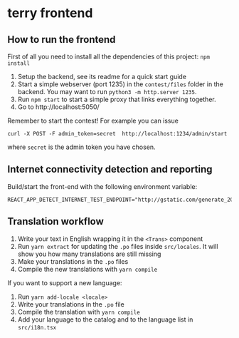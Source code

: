 # terry frontend

## How to run the frontend

First of all you need to install all the dependencies of this project: `npm install`

1. Setup the backend, see its readme for a quick start guide
2. Start a simple webserver (port 1235) in the `contest/files` folder in the backend. You may want to run `python3 -m http.server 1235`.
3. Run `npm start` to start a simple proxy that links everything together.
4. Go to http://localhost:5050/

Remember to start the contest! For example you can issue
```
curl -X POST -F admin_token=secret  http://localhost:1234/admin/start
```
where `secret` is the admin token you have chosen.


## Internet connectivity detection and reporting

Build/start the front-end with the following environment variable:

```
REACT_APP_DETECT_INTERNET_TEST_ENDPOINT="http://gstatic.com/generate_204"
```

## Translation workflow

1. Write your text in English wrapping it in the `<Trans>` component
2. Run `yarn extract` for updating the `.po` files inside `src/locales`. It will show you how many translations are still missing
3. Make your translations in the `.po` files
4. Compile the new translations with `yarn compile`

If you want to support a new language:
1. Run `yarn add-locale <locale>`
2. Write your translations in the `.po` file
3. Compile the translation with `yarn compile`
4. Add your language to the catalog and to the language list in `src/i18n.tsx`
